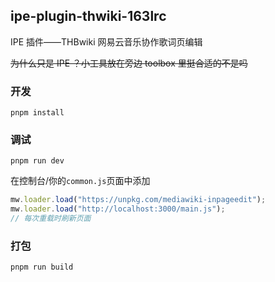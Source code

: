 ## ipe-plugin-thwiki-163lrc

IPE 插件——THBwiki 网易云音乐协作歌词页编辑

<del>为什么只是 IPE ？小工具放在旁边 toolbox 里挺合适的不是吗</del>

### 开发
```shell
pnpm install
```

### 调试
```shell
pnpm run dev
```

在控制台/你的`common.js`页面中添加 
```javascript
mw.loader.load("https://unpkg.com/mediawiki-inpageedit");
mw.loader.load("http://localhost:3000/main.js");
// 每次重载时刷新页面
```

### 打包
```shell
pnpm run build
```
